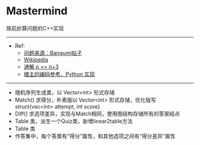 # Mastermind

珠玑妙算问题的C++实现  

---

- Ref:  
  - [问题来源：Bangumi帖子](https://bgm.tv/group/topic/373458)  
  - [Wikipedia](https://en.wikipedia.org/wiki/Mastermind_%28board_game%29)  
  - [通解 p <= n+3](https://citeseerx.ist.psu.edu/viewdoc/download?doi=10.1.1.1084.9503&rep=rep1&type=pdf)
  - [楼主的编码参考，Python 实现](https://gist.github.com/fireattack/0257bdb5d624e535b49a6556b417c68f)
  
---

- 随机序列生成类，以 Vector\<int\> 形式存储
- Match() 求得分，朴素版以 Vector\<int\> 形式存储，优化版写 struct{vec\<int\> attempt, int score}
- Diff() 求选项差异，实现与Match相同，使用图结构存储所有的答案结点
- Table 类，派生一个Quiz类，新增linear2table方法
- Table 类
- 作答集中，每个答案有“得分”属性，和其他选项之间有“得分差异”属性
